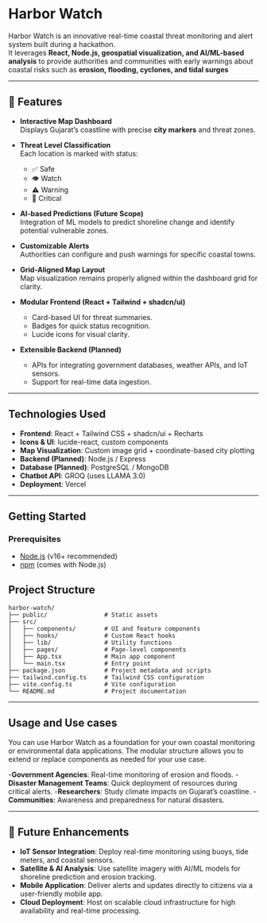 

# Harbor Watch

Harbor Watch is an innovative real-time coastal threat monitoring and alert system built during a hackathon.  
It leverages **React, Node.js, geospatial visualization, and AI/ML-based analysis** to provide authorities and communities with early warnings about coastal risks such as **erosion, flooding, cyclones, and tidal surges**

---

## 🚀 Features

- **Interactive Map Dashboard**  
  Displays Gujarat’s coastline with precise **city markers** and threat zones.

- **Threat Level Classification**  
  Each location is marked with status:  
  - ✅ Safe  
  - 👁 Watch  
  - ⚠ Warning  
  - 🔴 Critical  

- **AI-based Predictions (Future Scope)**  
  Integration of ML models to predict shoreline change and identify potential vulnerable zones.

- **Customizable Alerts**  
  Authorities can configure and push warnings for specific coastal towns.

- **Grid-Aligned Map Layout**  
  Map visualization remains properly aligned within the dashboard grid for clarity.

- **Modular Frontend (React + Tailwind + shadcn/ui)**  
  - Card-based UI for threat summaries.  
  - Badges for quick status recognition.  
  - Lucide icons for visual clarity.  

- **Extensible Backend (Planned)**  
  - APIs for integrating government databases, weather APIs, and IoT sensors.  
  - Support for real-time data ingestion.

---

## Technologies Used

- **Frontend**: React + Tailwind CSS + shadcn/ui + Recharts  
- **Icons & UI**: lucide-react, custom components  
- **Map Visualization**: Custom image grid + coordinate-based city plotting  
- **Backend (Planned)**: Node.js / Express  
- **Database (Planned)**: PostgreSQL / MongoDB  
- **Chatbot API**: GROQ (uses LLAMA 3.0)  
- **Deployment**: Vercel 

---

## Getting Started

### Prerequisites

- [Node.js](https://nodejs.org/) (v16+ recommended)
- [npm](https://www.npmjs.com/) (comes with Node.js)


## Project Structure

```
harbor-watch/
├── public/                # Static assets
├── src/
│   ├── components/        # UI and feature components
│   ├── hooks/             # Custom React hooks
│   ├── lib/               # Utility functions
│   ├── pages/             # Page-level components
│   ├── App.tsx            # Main app component
│   └── main.tsx           # Entry point
├── package.json           # Project metadata and scripts
├── tailwind.config.ts     # Tailwind CSS configuration
├── vite.config.ts         # Vite configuration
└── README.md              # Project documentation
```

---

## Usage and Use cases

You can use Harbor Watch as a foundation for your own coastal monitoring or environmental data applications. The modular structure allows you to extend or replace components as needed for your use case.

-**Government Agencies**: Real-time monitoring of erosion and floods.
-**Disaster Management Teams**: Quick deployment of resources during critical alerts.
-**Researchers**: Study climate impacts on Gujarat’s coastline.
-**Communities**: Awareness and preparedness for natural disasters.

---


## 🔮 Future Enhancements

- **IoT Sensor Integration**: Deploy real-time monitoring using buoys, tide meters, and coastal sensors.  
- **Satellite & AI Analysis**: Use satellite imagery with AI/ML models for shoreline prediction and erosion tracking.  
- **Mobile Application**: Deliver alerts and updates directly to citizens via a user-friendly mobile app.  
- **Cloud Deployment**: Host on scalable cloud infrastructure for high availability and real-time processing.  


